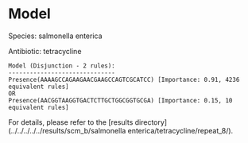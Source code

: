 
# Model

Species: salmonella enterica

Antibiotic: tetracycline

```
Model (Disjunction - 2 rules):
------------------------------
Presence(AAAAGCCAGAAGAACGAAGCCAGTCGCATCC) [Importance: 0.91, 4236 equivalent rules]
OR
Presence(AACGGTAAGGTGACTCTTGCTGGCGGTGCGA) [Importance: 0.15, 10 equivalent rules]

```

For details, please refer to the [results directory](../../../../../results/scm_b/salmonella enterica/tetracycline/repeat_8/).

